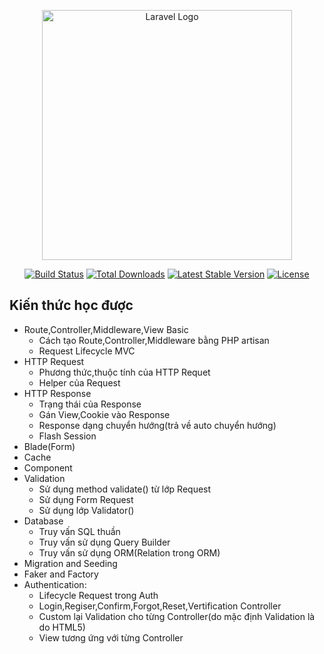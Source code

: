 <p align="center"><a href="https://laravel.com" target="_blank"><img src="https://raw.githubusercontent.com/laravel/art/master/logo-lockup/5%20SVG/2%20CMYK/1%20Full%20Color/laravel-logolockup-cmyk-red.svg" width="400" alt="Laravel Logo"></a></p>

<p align="center">
<a href="https://github.com/laravel/framework/actions"><img src="https://github.com/laravel/framework/workflows/tests/badge.svg" alt="Build Status"></a>
<a href="https://packagist.org/packages/laravel/framework"><img src="https://img.shields.io/packagist/dt/laravel/framework" alt="Total Downloads"></a>
<a href="https://packagist.org/packages/laravel/framework"><img src="https://img.shields.io/packagist/v/laravel/framework" alt="Latest Stable Version"></a>
<a href="https://packagist.org/packages/laravel/framework"><img src="https://img.shields.io/packagist/l/laravel/framework" alt="License"></a>
</p>

## Kiến thức học được

-   Route,Controller,Middleware,View Basic
    -   Cách tạo Route,Controller,Middleware bằng PHP artisan
    -   Request Lifecycle MVC
-   HTTP Request
    -   Phương thức,thuộc tính của HTTP Requet
    -   Helper của Request
-   HTTP Response
    -   Trạng thái của Response
    -   Gán View,Cookie vào Response
    -   Response dạng chuyển hướng(trả về auto chuyển hướng)
    -   Flash Session
-   Blade(Form)
-   Cache
-   Component
-   Validation
    -   Sử dụng method validate() từ lớp Request
    -   Sử dụng Form Request
    -   Sử dụng lớp Validator()
-   Database
    -   Truy vấn SQL thuần
    -   Truy vấn sử dụng Query Builder
    -   Truy vấn sử dụng ORM(Relation trong ORM)
-   Migration and Seeding
-   Faker and Factory
-   Authentication:
    -   Lifecycle Request trong Auth
    -   Login,Regiser,Confirm,Forgot,Reset,Vertification Controller
    -   Custom lại Validation cho từng Controller(do mặc định Validation là do HTML5)
    -   View tương ứng với từng Controller
